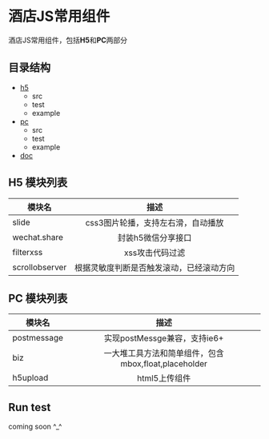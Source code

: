 酒店JS常用组件
========================================

酒店JS常用组件，包括**H5**和**PC**两部分

目录结构
-----

  * [h5]()
	- src
	- test
	- example 
  * [pc]()
	- src
	- test
	- example 
  * [doc]()


H5 模块列表 
-----------
| 模块名         | 描述          |
| ------------- |:-------------:| 
| slide      	| css3图片轮播，支持左右滑，自动播放 |
| wechat.share	| 封装h5微信分享接口|  
| filterxss		| xss攻击代码过滤|  
| scrollobserver| 根据灵敏度判断是否触发滚动，已经滚动方向|  

PC 模块列表 
-----------
| 模块名         | 描述          |
| ------------- |:-------------:| 
| postmessage   | 实现postMessge兼容，支持ie6+ |
| biz			| 一大堆工具方法和简单组件，包含mbox,float,placeholder|  
| h5upload		|  html5上传组件|   

## Run test

coming soon ^_^


